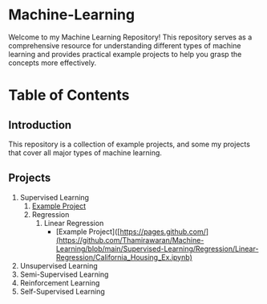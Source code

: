 # Machine-Learning
Welcome to my Machine Learning Repository! This repository serves as a comprehensive resource for understanding different types of machine learning and provides practical example projects to help you grasp the concepts more effectively.

# Table of Contents
## Introduction
This repository is a collection of example projects, and some my projects that cover all major types of machine learning.

## Projects
1. Supervised Learning
   1. [Example Project](https://github.com/Thamirawaran/Machine-Learning/blob/main/Supervised-Learning/Supervised_Learning_Ex.ipynb)
   2. Regression
      1. Linear Regression
         - [Example Project]([https://pages.github.com/](https://github.com/Thamirawaran/Machine-Learning/blob/main/Supervised-Learning/Regression/Linear-Regression/California_Housing_Ex.ipynb)
3. Unsupervised Learning
4. Semi-Supervised Learning
5. Reinforcement Learning
6. Self-Supervised Learning
